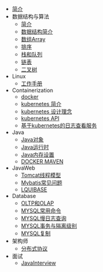 * [简介](README.md)
* 数据结构与算法
    * [简介](data_structure_and_algorithm/README.md)
    * [数据结构简介](data_structure_and_algorithm/DATA_STRUCTURE_INTRODUCTION.md)
    * [数组Array](data_structure_and_algorithm/ARRAY.md)
    * [排序](data_structure_and_algorithm/SORT.md)
    * [栈和队列](data_structure_and_algorithm/STACK_QUEUE.md)
    * [链表](data_structure_and_algorithm/LINK_LIST.md)
    * [二叉树](data_structure_and_algorithm/BinaryTree.md)
* Linux
   * [工作手册](linux/DOCS.md)
* Containerization
   * [docker](containerization/DOCKER.md)
   * [kubernetes 简介](containerization/KUBERNETES_QUICK_START.md)
   * [kubernetes 设计理念](containerization/KUBERNETES_DESIGN_CONCEPT.md)
   * [kubernetes API](containerization/KUBERNETES_API.md)
   * [基于kubernetes的日志查看服务](containerization/LOG_SERVICE.md)
* Java
   * [Java对象](java/JAVA_OBJECT.md)
   * [Java运行时](java/JAVA_RUNTIME.md)
   * [Java内存设置](java/MEMORY.md)
   * [DOCKER MAVEN](java/MAVEN_DOCS.md)
* JavaWeb
   * [Tomcat线程模型](javaweb/SERVER_IO_MODEL.md)
   * [Mybatis常见问题](javaweb/MYBATIS_COMMON_PROBLEM.md)
   * [LQUIBASE](javaweb/LIQUIBASE_QUICK_START.md)
* Database
   * [OLTP和OLAP](database/OLTP_OLAP.md) 
   * [MYSQL常用命令](database/MYSQL_COMMON_CMD.md) 
   * [MYSQL慢日志查询](database/MYSQL_SLOW_SQL.md) 
   * [MYSQL事务与隔离级别](database/MYSQL_TRANS.md) 
   * [MYSQL复制](database/MYSQL_REPLICATION.md) 
* 架构师
   * [分布式协议](architect/DISTRIBUTED_PROTOCOL.md)     
* 面试
   * [JavaInterview](interview/README.md)
